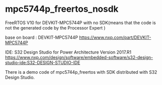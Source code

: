# mpc5744p_freertos_nosdk
FreeRTOS V10 for DEVKIT-MPC5744P with no SDK(means that the code is not the generated code  by the Processor Expert )

base on board :
DEVKIT-MPC5744P
https://www.nxp.com/part/DEVKIT-MPC5744P

IDE:  S32 Design Studio for Power Architecture Version 2017.R1
https://www.nxp.com/design/software/embedded-software/s32-design-studio-ide:S32-DESIGN-STUDIO-IDE

There is a  demo code of mpc5744p_freertos with SDK distributed with S32 Design Studio.
 

